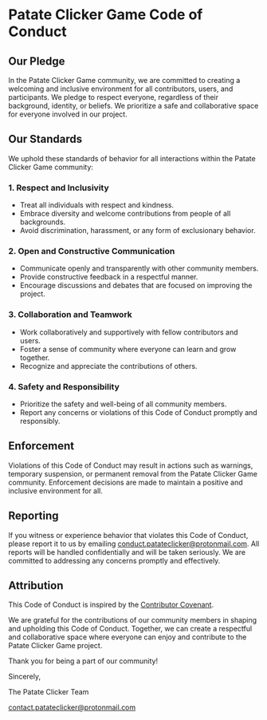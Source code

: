 # Patate Clicker Game Code of Conduct

## Our Pledge

In the Patate Clicker Game community, we are committed to creating a welcoming and inclusive environment for all contributors, users, and participants. We pledge to respect everyone, regardless of their background, identity, or beliefs. We prioritize a safe and collaborative space for everyone involved in our project.

## Our Standards

We uphold these standards of behavior for all interactions within the Patate Clicker Game community:

### 1. Respect and Inclusivity

- Treat all individuals with respect and kindness.
- Embrace diversity and welcome contributions from people of all backgrounds.
- Avoid discrimination, harassment, or any form of exclusionary behavior.

### 2. Open and Constructive Communication

- Communicate openly and transparently with other community members.
- Provide constructive feedback in a respectful manner.
- Encourage discussions and debates that are focused on improving the project.

### 3. Collaboration and Teamwork

- Work collaboratively and supportively with fellow contributors and users.
- Foster a sense of community where everyone can learn and grow together.
- Recognize and appreciate the contributions of others.

### 4. Safety and Responsibility

- Prioritize the safety and well-being of all community members.
- Report any concerns or violations of this Code of Conduct promptly and responsibly.

## Enforcement

Violations of this Code of Conduct may result in actions such as warnings, temporary suspension, or permanent removal from the Patate Clicker Game community. Enforcement decisions are made to maintain a positive and inclusive environment for all.

## Reporting

If you witness or experience behavior that violates this Code of Conduct, please report it to us by emailing [conduct.patateclicker@protonmail.com](mailto:conduct.patateclicker@protonmailcom). All reports will be handled confidentially and will be taken seriously. We are committed to addressing any concerns promptly and effectively.

## Attribution

This Code of Conduct is inspired by the [Contributor Covenant](https://www.contributor-covenant.org/version/2/0/code_of_conduct/).

We are grateful for the contributions of our community members in shaping and upholding this Code of Conduct. Together, we can create a respectful and collaborative space where everyone can enjoy and contribute to the Patate Clicker Game project.

Thank you for being a part of our community!

Sincerely,

The Patate Clicker Team

contact.patateclicker@protonmail.com
